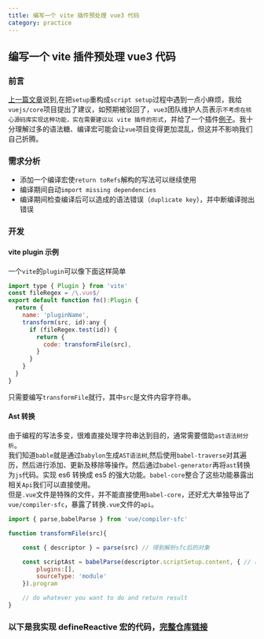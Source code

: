 ```yaml
---
title: 编写一个 vite 插件预处理 vue3 代码  
category: practice    
---
```


## 编写一个 vite 插件预处理 vue3 代码  

### 前言  

[上一篇文章](/blog/20220408_scriptsetupadvise.html)说到,在把`setup`重构成`script setup`过程中遇到一点小麻烦，我给`vuejs/core`项目提出了建议，如预期被驳回了，`vue3`团队维护人员表示`不考虑在核心源码库实现这种功能，实在需要建议以 vite 插件的形式`，并给了一个插件[例子](https://github.com/antfu/unplugin-auto-import)。我十分理解过多的语法糖、编译宏可能会让`vue`项目变得更加混乱，但这并不影响我们自己折腾。

### 需求分析  

- 添加一个编译宏使`return toRefs`解构的写法可以继续使用  
- 编译期间自动`import missing dependencies`  
- 编译期间检查编译后可以造成的语法错误（`duplicate key`），并中断编译抛出错误  

### 开发  

#### vite plugin 示例

一个`vite`的`plugin`可以像下面这样简单  

```javascript
import type { Plugin } from 'vite'
const fileRegex = /\.vue$/
export default function fn():Plugin {
  return {
    name: 'pluginName',
    transform(src, id):any {
      if (fileRegex.test(id)) {
        return {
          code: transformFile(src),
        }
      }
    }
  }
}
```
只需要编写`transformFile`就行，其中`src`是文件内容字符串。  

#### Ast 转换  

由于编程的写法多变，很难直接处理字符串达到目的，通常需要借助`ast语法树分析`。  
我们知道`bable`就是通过`babylon`生成`AST语法树`,然后使用`babel-traverse`对其遍历，然后进行添加、更新及移除等操作。然后通过`babel-generator`再将`ast`转换为`js`代码。实现 es6 转换成 es5 的强大功能。`babel-core`整合了这些功能暴露出相关`Api`我们可以直接使用。  
但是`.vue`文件是特殊的文件，并不能直接使用`babel-core`，还好尤大单独导出了`vue/compiler-sfc`，暴露了转换`.vue`文件的`api`。  

```javascript
import { parse,babelParse } from 'vue/compiler-sfc'

function transformFile(src){

    const { descriptor } = parse(src) // 得到解析sfc后的对象 

    const scriptAst = babelParse(descriptor.scriptSetup.content, { // 取出 script setup 标签中的 js 代码 转换为 ast  
        plugins:[],
        sourceType: 'module'
    }).program

    // do whatever you want to do and return result  
}

```

###  以下是我实现 defineReactive 宏的代码，[完整仓库链接](https://github.com/facexl/vite-plugin-vue3-define-reactive) 
